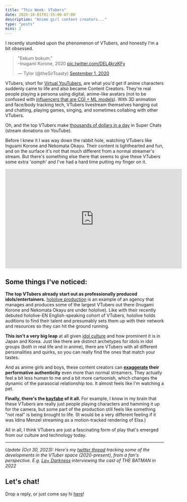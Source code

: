 ```yaml
---
title: "This Week: VTubers"
date: 2020-10-01T01:55:00-07:00
description: "Anime girl content creators..."
type: "posts"
mins: 2
---
```


I recently stumbled upon the phenomenon of VTubers, and honestly I'm a bit obsessed.

<blockquote class="twitter-tweet"><p lang="in" dir="ltr">&quot;Eekum bokum.&quot;<br>-Inugami Korone, 2020 <a href="https://t.co/DEL4krzKFy">pic.twitter.com/DEL4krzKFy</a></p>&mdash; Tylor (@theSirToasty) <a href="https://twitter.com/theSirToasty/status/1300926876245020674?ref_src=twsrc%5Etfw">September 1, 2020</a></blockquote> <script async src="https://platform.twitter.com/widgets.js" charset="utf-8"></script>

VTubers, short for <a target="_blank" href="https://en.wikipedia.org/wiki/Virtual_YouTuber">Virtual YouTubers</a>, are what you'd get if anime characters suddenly came to life and also became Content Creators.  They're real people playing a persona using digital, anime-like avatars (not to be confused with [influencers that are CGI + ML models](https://medium.com/write-in-the-flow/the-secret-behind-these-social-media-influencers-5f36ec2c0ff2)).  With 3D animation and face/body tracking tech, VTubers livestream themselves hanging out and chatting, playing games, singing, and sometimes collabing with other VTubers.

Oh, and the top VTubers make [thousands of dollars in a day](https://playboard.co/en/channel/UC1DCedRgGHBdm81E1llLhOQ/superchat) in Super Chats (stream donations on YouTube).

Before I knew it I was way down the rabbit hole, watching VTubers like Inguami Korone and Nekomata Okayu.  Their content is lighthearted and fun, and on the surface it's not that much different from a normal streamer's stream.  But there's something else there that seems to give these VTubers some extra 'oomph' and I've had a hard time putting my finger on it.

<iframe width="560" height="315" src="https://www.youtube.com/embed/0AksGdCJ06c" frameborder="0" allow="accelerometer; autoplay; clipboard-write; encrypted-media; gyroscope; picture-in-picture" allowfullscreen></iframe>

## Some things I've noticed:

**The top VTubers already start out as professionally produced idols/entertainers.**  [hololive production](https://en.wikipedia.org/wiki/Hololive_Production) is an example of an agency that manages and produces some of the largest VTubers out there (Inugami Korone and Nekomata Okayu are under hololive).  Like with their recently debuted hololive-EN English-speaking cohort of VTubers, hololive holds auditions to find their talent and presumably sets them up with their network and resources so they can hit the ground running.  

**This isn't a very big leap** at all given [idol culture](https://en.wikipedia.org/wiki/Japanese_idol) and how prominent it is in Japan and Korea.  Just like there are distinct archetypes for idols in idol groups (both in real life and in anime), there are VTubers with all different personalities and quirks, so you can really find the ones that match your tastes.

And as anime girls and boys, these content creators can **[exaggerate](https://twitter.com/billyisyoung/status/1262621016213221378) their performative authenticity** even more than normal streamers.  They actually feel a bit less human to me and a bit more cartoonish, which changes the dynamic of the parasocial relationship too.  It almost feels like I'm watching a pet.

**Finally, there's the [kayfabe](https://www.edge.org/response-detail/11783) of it all.**  For example, I know in my brain that these VTubers are really just people playing characters and hamming it up for the camera, but some part of the production still feels like something "not real" is being brought to life.  (It would be a very different feeling if it was Idina Menzel streaming as a motion-tracked rendering of Elsa.)

All in all, I think VTubers are just a fascinating form of play that's emerged from our culture and technology today.

<hr>

_Update (Oct 30, 2023): Here's my <a target="_blank" href="https://twitter.com/billyisyoung/status/1311595508205404160">twitter thread</a> tracking some of the developments in the VTuber space (2020-present), from a fan's perspective. E.g. <a target="_blank" href="https://twitter.com/billyisyoung/status/1502504364706963458">La+ Darkness</a> interviewing the cast of THE BATMAN in 2022_

## Let's chat!
Drop a reply, or just come say hi [here](https://twitter.com/billyisyoung/status/1311595508205404160)!
